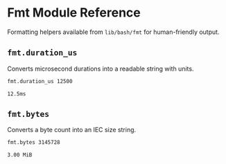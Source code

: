 # Fmt Module Reference

Formatting helpers available from `lib/bash/fmt` for human-friendly output.

## `fmt.duration_us`
Converts microsecond durations into a readable string with units.

```bash
fmt.duration_us 12500
```

```text
12.5ms
```

## `fmt.bytes`
Converts a byte count into an IEC size string.

```bash
fmt.bytes 3145728
```

```text
3.00 MiB
```
